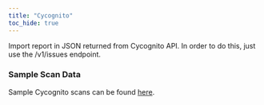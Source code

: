 ```yaml
---
title: "Cycognito"
toc_hide: true
---
```

Import report in JSON returned from Cycognito API. In order to do this, just use the /v1/issues endpoint.

### Sample Scan Data
Sample Cycognito scans can be found [here](https://github.com/DefectDojo/django-DefectDojo/tree/master/unittests/scans/cycognito).
